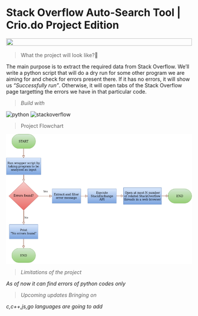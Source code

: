 # Stack Overflow Auto-Search Tool | Crio.do Project Edition
<p align="center">
<img alt="" class="cf ip iq" src="https://miro.medium.com/max/1400/1*MjUrUSPkVWJiM5i-kdZiNg.png" width="100%" height="25%">
</p>

<blockquote>
<p >What the project will look like?🤔</p>
</blockquote>

<p >The main purpose is to extract the required data from Stack Overflow. We’ll write a python script that will do a dry run for some other program we are aiming for and check for errors present there. If it has no errors, it will show us <em class="jr">“Successfully run”</em>. Otherwise, it will open tabs of the Stack Overflow page targetting the errors we have in that particular code.</p>

<blockquote>
<i>Build with</i>
</blockquote>
<img alt='python' src='https://img.shields.io/badge/python-100000?style=for-the-badge&logo=python&logoColor=white&labelColor=black&color=black'/>
<img alt='stackoverflow' src='https://img.shields.io/badge/Stackoverflow_API-100000?style=for-the-badge&logo=stackoverflow&logoColor=white&labelColor=black&color=black'/>

<blockquote>
<p>Project Flowchart</p>
</blockquote>
<div style="background-color: white" align="center">
<img alt="image alt text" src="flowchart.png" style="max-width:100%;">
</div>

<blockquote>
<i>Limitations of the project</i>
</blockquote>

<i>As of now it can find errors of python codes only</i>

<blockquote>
<i>Upcoming updates Bringing on</i>
</blockquote>

<i>c,c++,js,go languages are going to add</i>